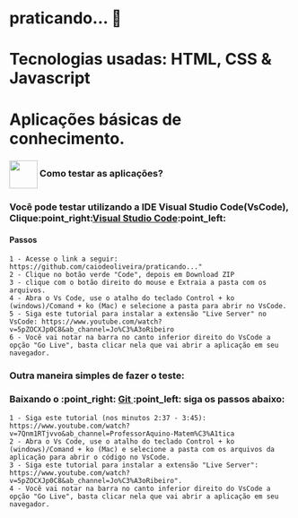 # praticando... :rocket:


# Tecnologias usadas: HTML, CSS & Javascript

<h1> Aplicações básicas de conhecimento. </h1>

<h3> <img src="https://i.dlpng.com/static/png/6577858_preview.png" width="50px" align="center"/> Como testar as aplicações? </h3>

<h3> Você pode testar utilizando a IDE Visual Studio Code(VsCode), Clique:point_right:<a href="https://code.visualstudio.com/download" target="_blank">Visual Studio Code</a>:point_left:</h3>

<h4> Passos </h4>

```
1 - Acesse o link a seguir: https://github.com/caiodeoliveira/praticando..."
2 - Clique no botão verde "Code", depois em Download ZIP
3 - clique com o botão direito do mouse e Extraia a pasta com os arquivos.
4 - Abra o Vs Code, use o atalho do teclado Control + ko (windows)/Comand + ko (Mac) e selecione a pasta para abrir no VsCode.
5 - Siga este tutorial para instalar a extensão "Live Server" no VsCode: https://www.youtube.com/watch?v=5pZOCXJp0C8&ab_channel=Jo%C3%A3oRibeiro
6 - Você vai notar na barra no canto inferior direito do VsCode a opção "Go Live", basta clicar nela que vai abrir a aplicação em seu navegador.
```

### Outra maneira simples de fazer o teste:

<h3> Baixando o :point_right: <a href="https://git-scm.com/downloads" target="_blank" > Git </a> :point_left:  siga os passos abaixo: </h3>


```
1 - Siga este tutorial (nos minutos 2:37 - 3:45): https://www.youtube.com/watch?v=7Qnm1RTjvvo&ab_channel=ProfessorAquino-Matem%C3%A1tica 
2 - Abra o Vs Code, use o atalho do teclado Control + ko (windows)/Comand + ko (Mac) e selecione a pasta com os arquivos da aplicação para abrir o código no VsCode.
3 - Siga este tutorial para instalar a extensão "Live Server": https://www.youtube.com/watch?v=5pZOCXJp0C8&ab_channel=Jo%C3%A3oRibeiro".
4 - Você vai notar na barra no canto inferior direito do VsCode a opção "Go Live", basta clicar nela que vai abrir a aplicação em seu navegador. 
```
